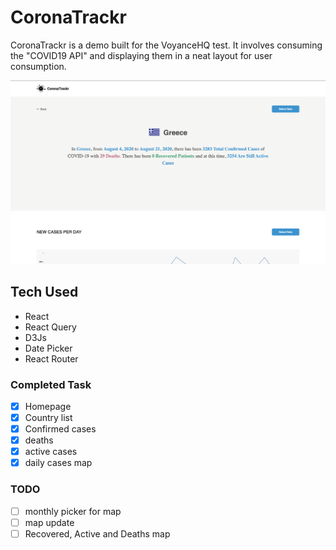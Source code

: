 

# CoronaTrackr

CoronaTrackr is a demo built for the VoyanceHQ test. It involves consuming the "COVID19 API" and displaying them in a neat layout for user consumption. 

![coronatrackr screenshot](screenshot.png)

## Tech Used

- React
- React Query
- D3Js
- Date Picker
- React Router


### Completed Task

 - [x] Homepage
 - [x] Country list
 - [x] Confirmed cases
 - [x] deaths
 - [x] active cases
 - [x] daily cases map

### TODO

 - [ ] monthly picker for map
 - [ ] map update
 - [ ] Recovered, Active and Deaths map
